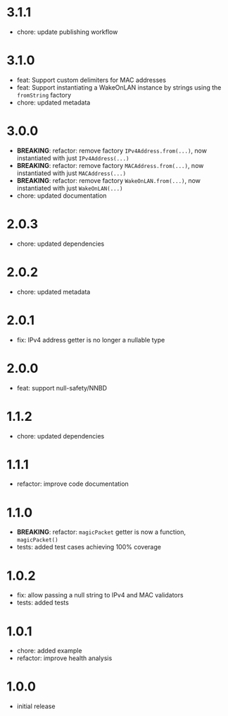 # 3.1.1

- chore: update publishing workflow

# 3.1.0

- feat: Support custom delimiters for MAC addresses
- feat: Support instantiating a WakeOnLAN instance by strings using the `fromString` factory
- chore: updated metadata

# 3.0.0

- **BREAKING**: refactor: remove factory `IPv4Address.from(...)`, now instantiated with just `IPv4Address(...)`
- **BREAKING**: refactor: remove factory `MACAddress.from(...)`, now instantiated with just `MACAddress(...)`
- **BREAKING**: refactor: remove factory `WakeOnLAN.from(...)`, now instantiated with just `WakeOnLAN(...)`
- chore: updated documentation

# 2.0.3

- chore: updated dependencies

# 2.0.2

- chore: updated metadata

# 2.0.1

- fix: IPv4 address getter is no longer a nullable type

# 2.0.0

- feat: support null-safety/NNBD

# 1.1.2

- chore: updated dependencies

# 1.1.1

- refactor: improve code documentation

# 1.1.0

- **BREAKING**: refactor: `magicPacket` getter is now a function, `magicPacket()`
- tests: added test cases achieving 100% coverage

# 1.0.2

- fix: allow passing a null string to IPv4 and MAC validators
- tests: added tests

# 1.0.1

- chore: added example
- refactor: improve health analysis

# 1.0.0

- initial release
